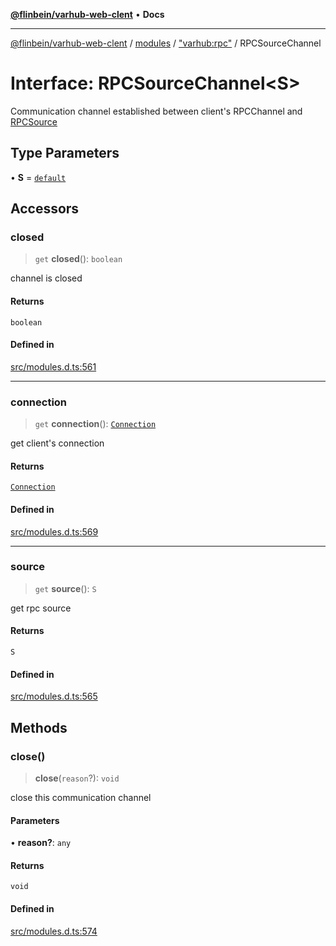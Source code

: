 [**@flinbein/varhub-web-clent**](../../../../README.md) • **Docs**

***

[@flinbein/varhub-web-clent](../../../../modules.md) / [modules](../../../README.md) / ["varhub:rpc"](../README.md) / RPCSourceChannel

# Interface: RPCSourceChannel\<S\>

Communication channel established between client's RPCChannel and [RPCSource](../classes/default.md)

## Type Parameters

• **S** = [`default`](../classes/default.md)

## Accessors

### closed

> `get` **closed**(): `boolean`

channel is closed

#### Returns

`boolean`

#### Defined in

[src/modules.d.ts:561](https://github.com/flinbein/varhub-web-client/blob/5849e057250037e1be4f38ff522ce95c9f4e116a/src/modules.d.ts#L561)

***

### connection

> `get` **connection**(): [`Connection`](../../varhub:room/interfaces/Connection.md)

get client's connection

#### Returns

[`Connection`](../../varhub:room/interfaces/Connection.md)

#### Defined in

[src/modules.d.ts:569](https://github.com/flinbein/varhub-web-client/blob/5849e057250037e1be4f38ff522ce95c9f4e116a/src/modules.d.ts#L569)

***

### source

> `get` **source**(): `S`

get rpc source

#### Returns

`S`

#### Defined in

[src/modules.d.ts:565](https://github.com/flinbein/varhub-web-client/blob/5849e057250037e1be4f38ff522ce95c9f4e116a/src/modules.d.ts#L565)

## Methods

### close()

> **close**(`reason`?): `void`

close this communication channel

#### Parameters

• **reason?**: `any`

#### Returns

`void`

#### Defined in

[src/modules.d.ts:574](https://github.com/flinbein/varhub-web-client/blob/5849e057250037e1be4f38ff522ce95c9f4e116a/src/modules.d.ts#L574)
